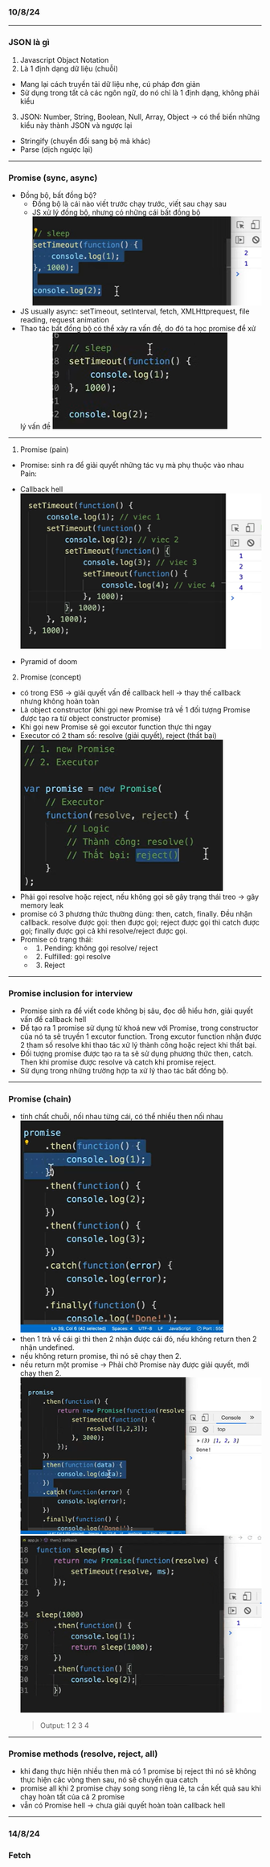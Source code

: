 ### 10/8/24

---

### JSON là gì

1. Javascript Objact Notation
2. Là 1 định dạng dữ liệu (chuỗi)

- Mang lại cách truyền tải dữ liệu nhẹ, cú pháp đơn giản
- Sử dụng trong tất cả các ngôn ngữ, do nó chỉ là 1 định dạng, không phải kiểu

3. JSON: Number, String, Boolean, Null, Array, Object
   -> có thể biến những kiểu này thành JSON và ngược lại

- Stringify (chuyển đổi sang bộ mã khác)
- Parse (dịch ngược lại)

---

### Promise (sync, async)

- Đồng bộ, bất đồng bộ?
  - Đồng bộ là cái nào viết trước chạy trước, viết sau chạy sau
  - JS xử lý đồng bộ, nhưng có những cái bất đồng bộ
    ![Alt text](image.png)
- JS usually async: setTimeout, setInterval, fetch, XMLHttprequest, file reading, request animation
- Thao tác bất đồng bộ có thể xảy ra vấn đề, do đó ta học promise để xử lý vấn đề
  ![Alt text](image-1.png)

---

1. Promise (pain)

- Promise: sinh ra để giải quyết những tác vụ mà phụ thuộc vào nhau
  Pain:

- Callback hell
  ![Alt text](image-2.png)
- Pyramid of doom

2. Promise (concept)

- có trong ES6 -> giải quyết vấn đề callback hell -> thay thế callback nhưng không hoàn toàn
- Là object constructor (khi gọi new Promise trả về 1 đối tượng Promise được tạo ra từ object constructor promise)
- Khi gọi new Promise sẽ gọi excutor function thực thi ngay
- Executor có 2 tham số: resolve (giải quyết), reject (thất bại)
  ![Alt text](image-3.png)
- Phải gọi resolve hoặc reject, nếu không gọi sẽ gây trạng thái treo -> gây memory leak
- promise có 3 phương thức thường dùng: then, catch, finally. Đều nhận callback. resolve được gọi: then được gọi; reject được gọi thì catch được gọi; finally được gọi cả khi resolve/reject được gọi.
- Promise có trạng thái:
  - 1. Pending: không gọi resolve/ reject
  - 2. Fulfilled: gọi resolve
  - 3. Reject

---

### Promise inclusion for interview

- Promise sinh ra để viết code không bị sâu, đọc dễ hiểu hơn, giải quyết vấn đề callback hell
- Để tạo ra 1 promise sử dụng từ khoá new với Promise, trong constructor của nó ta sẽ truyền 1 excutor function. Trong excutor function nhận được 2 tham số resolve khi thao tác xử lý thành công hoặc reject khi thất bại.
- Đối tượng promise được tạo ra ta sẽ sử dụng phương thức then, catch. Then khi promise được resolve và catch khi promise reject.
- Sử dụng trong những trường hợp ta xử lý thao tác bất đồng bộ.

---

### Promise (chain)

- tính chất chuỗi, nối nhau từng cái, có thể nhiều then nối nhau
  ![Alt text](image-4.png)
- then 1 trả về cái gì thì then 2 nhận được cái đó, nếu không return then 2 nhận undefined.
- nếu không return promise, thì nó sẽ chạy then 2.
- nếu return một promise
  -> Phải chờ Promise này được giải quyết, mới chạy then 2.
  ![Alt text](image-5.png)
  ![Alt text](image-6.png)
  > Output: 1 2 3 4

---

### Promise methods (resolve, reject, all)

- khi đang thực hiện nhiều then mà có 1 promise bị reject thì nó sẽ không thực hiện các vòng then sau, nó sẽ chuyển qua catch
- promise all khi 2 promise chạy song song riêng lẻ, ta cần kết quả sau khi chạy hoàn tất của cả 2 promise
- vẫn có Promise hell -> chưa giải quyết hoàn toàn callback hell

---

### 14/8/24

### Fetch
